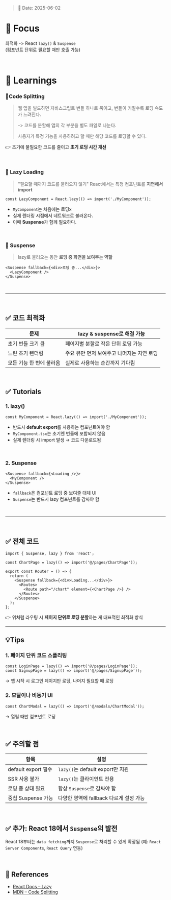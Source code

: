 > 📅 Date: 2025-06-02

# 📌 Focus

최적화 -> React `lazy()` & `Suspense` <br />
(컴포넌트 단위로 필요할 때만 호출 가능)

<br />

# 📝 Learnings

### 🔹Code Splitting

> 웹 앱을 빌드하면 자바스크립트 번들 하나로 묶이고, 번들이 커질수록 로딩 속도가 느려진다.
>
> -> 코드를 분할해 앱의 각 부분을 별도 파일로 나눈다.
>
> 사용자가 특정 기능을 사용하려고 할 때만 해당 코드를 로딩할 수 있다. 

👉 초기에 불필요한 코드를 줄이고 **초기 로딩 시간 개선**

<br />

### 🔹 Lazy Loading

> "필요할 때까지 코드를 불러오지 않기"
> React에서는 특정 컴포넌트를 **지연해서 import**

```tsx
const LazyComponent = React.lazy(() => import('./MyComponent'));
```

* `MyComponent`는 처음에는 로딩x
* 실제 렌더링 시점에서 네트워크로 불러온다.
* 이때 **Suspense**가 함께 필요하다. 

<br />

### 🔹 Suspense

> lazy로 불러오는 동안 **로딩 중 화면을 보여주는 역할**

```tsx
<Suspense fallback={<div>로딩 중...</div>}>
  <LazyComponent />
</Suspense>
```

<br />

---

<br />

## ✅ 코드 최적화

| 문제             | lazy & suspense로 해결 가능   |
| -------------- | ------------------------ |
| 초기 번들 크기 큼     | 페이지별 분할로 작은 단위 로딩 가능     |
| 느린 초기 렌더링      | 주요 뷰만 먼저 보여주고 나머지는 지연 로딩 |
| 모든 기능 한 번에 불러옴 | 실제로 사용하는 순간까지 기다림        |

<br />

## ✅ Tutorials

### 1. lazy()

```tsx
const MyComponent = React.lazy(() => import('./MyComponent'));
```

* 반드시 **default export**를 사용하는 컴포넌트여야 함
* `MyComponent.tsx`는 초기엔 번들에 포함되지 않음
* 실제 렌더링 시 import 발생 → 코드 다운로드됨

<br />

### 2. Suspense

```tsx
<Suspense fallback={<Loading />}>
  <MyComponent />
</Suspense>
```

* `fallback`은 컴포넌트 로딩 중 보여줄 대체 UI
* `Suspense`는 반드시 lazy 컴포넌트를 감싸야 함

<br />

---
<br />

## ✅ 전체 코드

```tsx
import { Suspense, lazy } from 'react';

const ChartPage = lazy(() => import('@/pages/ChartPage'));

export const Router = () => {
  return (
    <Suspense fallback={<div>Loading...</div>}>
      <Routes>
        <Route path="/chart" element={<ChartPage />} />
      </Routes>
    </Suspense>
  );
};
```

👉 위처럼 라우팅 시 **페이지 단위로 로딩 분할**하는 게 대표적인 최적화 방식

---

## 💡Tips 

### 1. 페이지 단위 코드 스플리팅

```tsx
const LoginPage = lazy(() => import('@/pages/LoginPage'));
const SignupPage = lazy(() => import('@/pages/SignupPage'));
```

→ 앱 시작 시 로그인 페이지만 로딩, 나머지 필요할 때 로딩

### 2. 모달이나 비동기 UI

```tsx
const ChartModal = lazy(() => import('@/modals/ChartModal'));
```

→ 열릴 때만 컴포넌트 로딩

<br />

## ✅ 주의할 점

| 항목                | 설명                           |
| ----------------- | ---------------------------- |
| default export 필수 | `lazy()`는 default export만 지원 |
| SSR 사용 불가         | `lazy()`는 클라이언트 전용           |
| 로딩 중 상태 필요        | 항상 `Suspense`로 감싸야 함         |
| 중첩 Suspense 가능    | 다양한 영역에 fallback 다르게 설정 가능   |

<br />

## ✅ 추가: React 18에서 `Suspense`의 발전

React 18부터는 `data fetching`까지 `Suspense`로 처리할 수 있게 확장됨 (예: `React Server Components`, `React Query` 연동)

<br />

## 🔗 References

* [React Docs – Lazy](https://reactjs.org/docs/code-splitting.html#reactlazy)
* [MDN – Code Splitting](https://developer.mozilla.org/en-US/docs/Glossary/Code_splitting)
